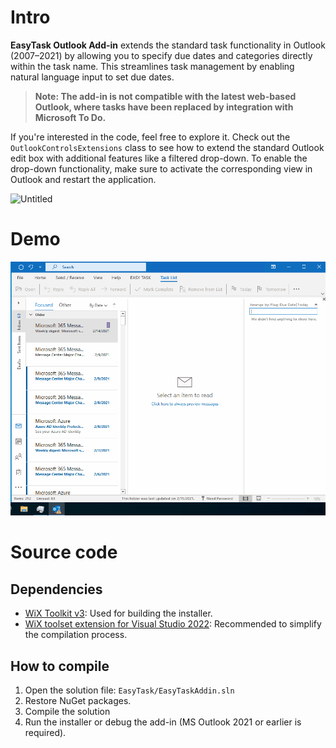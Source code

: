 # Intro
**EasyTask Outlook Add-in** extends the standard task functionality in Outlook (2007–2021) by allowing you to specify due dates and categories directly within the task name. This streamlines task management by enabling natural language input to set due dates.

>**Note: The add-in is not compatible with the latest web-based Outlook, where tasks have been replaced by integration with Microsoft To Do.** 

If you're interested in the code, feel free to explore it. Check out the `OutlookControlsExtensions` class to see how to extend the standard Outlook edit box with additional features like a filtered drop-down. To enable the drop-down functionality, make sure to activate the corresponding view in Outlook and restart the application.

![Untitled](https://github.com/user-attachments/assets/19bbaf48-3aa2-4174-bc92-a5fb608284c4)

# Demo
![Demo gif](./EasyTaskDemo.gif)

# Source code
## Dependencies
- [WiX Toolkit v3](https://docs.firegiant.com/wix/wix3/): Used for building the installer.
- [WiX toolset extension for Visual Studio 2022](https://marketplace.visualstudio.com/items?itemName=WixToolset.WixToolsetVisualStudio2022Extension): Recommended to simplify the compilation process.
## How to compile
1. Open the solution file: `EasyTask/EasyTaskAddin.sln`
2. Restore NuGet packages.
3. Compile the solution
4. Run the installer or debug the add-in (MS Outlook 2021 or earlier is required).

